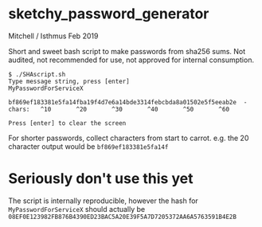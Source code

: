 # sketchy_password_generator
Mitchell / Isthmus Feb 2019

Short and sweet bash script to make passwords from sha256 sums. Not audited, not recommended for use, not approved for internal consumption.

```
$ ./SHAscript.sh 
Type message string, press [enter]
MyPasswordForServiceX

bf869ef183381e5fa14fba19f4d7e6a14bde3314febcbda8a01502e5f5eeab2e  -
chars:   ^10       ^20       ^30       ^40       ^50       ^60

Press [enter] to clear the screen
```

For shorter passwords, collect characters from start to carrot. e.g. the 20 character output would be
`bf869ef183381e5fa14f`

# Seriously don't use this yet
The script is internally reproducible, however the hash for `MyPasswordForServiceX` should actually be `08EF0E123982FB876B4390ED23BAC5A20E39F5A7D7205372AA6A5763591B4E2B`
